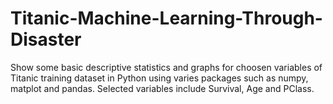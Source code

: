 # Titanic-Machine-Learning-Through-Disaster

Show some basic descriptive statistics and graphs for choosen variables of Titanic training dataset in Python using varies packages such as numpy, matplot and pandas.
Selected variables include Survival, Age and PClass. 
